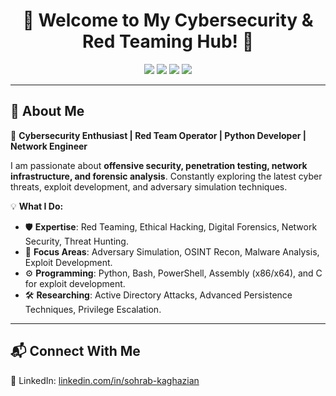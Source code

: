 <h1 align="center">🔐 Welcome to My Cybersecurity & Red Teaming Hub! 👾</h1>  

<p align="center">
  <img src="https://img.shields.io/badge/🔴-Red Teaming-red?style=for-the-badge" />
  <img src="https://img.shields.io/badge/💻-Offensive Security-blue?style=for-the-badge" />
  <img src="https://img.shields.io/badge/🖧-Network Security-orange?style=for-the-badge" />
  <img src="https://img.shields.io/badge/⚡-Ethical Hacking-purple?style=for-the-badge" />
</p>

---

## **🚀 About Me**  
👋 **Cybersecurity Enthusiast | Red Team Operator | Python Developer | Network Engineer**  

I am passionate about **offensive security, penetration testing, network infrastructure, and forensic analysis**. Constantly exploring the latest cyber threats, exploit development, and adversary simulation techniques.  

💡 **What I Do:**  
- 🛡 **Expertise**: Red Teaming, Ethical Hacking, Digital Forensics, Network Security, Threat Hunting.  
- 🎯 **Focus Areas**: Adversary Simulation, OSINT Recon, Malware Analysis, Exploit Development.  
- ⚙ **Programming**: Python, Bash, PowerShell, Assembly (x86/x64), and C for exploit development.  
- 🛠 **Researching**: Active Directory Attacks, Advanced Persistence Techniques, Privilege Escalation.  

---

## **📬 Connect With Me**  

💼 LinkedIn: [linkedin.com/in/sohrab-kaghazian](https://linkedin.com/in/sohrab-kaghazian)  
